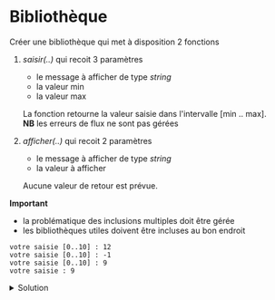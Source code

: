 # Bibliothèque

Créer une bibliothèque qui met à disposition 2 fonctions

1. *saisir(..)* qui recoit 3 paramètres
	- le message à afficher de type *string*
	- la valeur min
	- la valeur max
	
	La fonction retourne la valeur saisie dans l'intervalle [min .. max].
	<br>**NB** les erreurs de flux ne sont pas gérées

2. *afficher(..)* qui recoit 2 paramètres
	- le message à afficher de type *string*
	- la valeur à afficher

	Aucune valeur de retour est prévue.

**Important**

- la problématique des inclusions multiples doit être gérée
- les bibliothèques utiles doivent être incluses au bon endroit

~~~
votre saisie [0..10] : 12
votre saisie [0..10] : -1
votre saisie [0..10] : 9
votre saisie : 9
~~~

<details>
<summary>Solution</summary>

~~~cpp
#include "annexe.hpp"

int main() {
   int i = saisir("votre saisie", 0, 10);
   afficher("votre saisie", i);
}
~~~

~~~cpp
#ifndef ANNEXE_HPP
#define ANNEXE_HPP

#include <string>

int saisir(const std::string& msg,
           int min, int max);

void afficher(const std::string& msg,
              int valeur);

#endif //ANNEXE_HPP
~~~

~~~cpp
#include "annexe.hpp"
#include <iostream>

int saisir(const std::string& msg,
           int min, int max) {

   int saisie;
   do {
      std::cout << msg << " [" << min << ".." << max << "] : ";
      std::cin >> saisie;
   } while (saisie < min or saisie > max);
   return saisie;

}

void afficher(const std::string& msg,
              int valeur) {
   std::cout << msg << " : " << valeur;
}
~~~

</details>
